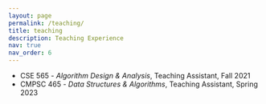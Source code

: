 ```yaml
---
layout: page
permalink: /teaching/
title: teaching
description: Teaching Experience
nav: true
nav_order: 6
---
```


- CSE 565 - *Algorithm Design & Analysis*, Teaching Assistant, Fall 2021  
- CMPSC 465 - *Data Structures & Algorithms*, Teaching Assistant, Spring 2023
